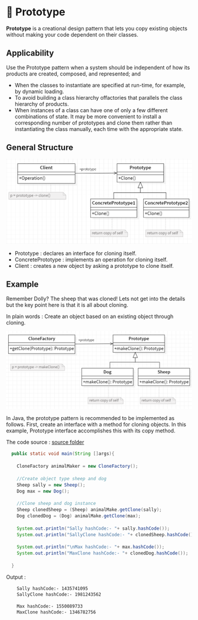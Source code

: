 # 🐑 Prototype

<b>Prototype</b> is a creational design pattern that lets you copy existing objects without making your code dependent on their classes.

## Applicability

Use the Prototype pattern when a system should be independent of how its
products are created, composed, and represented; and

- When the classes to instantiate are specified at run-time, for example, by
  dynamic loading.
- To avoid building a class hierarchy offactories that parallels the class hierarchy of products.
- When instances of a class can have one of only a few different combinations
  of state. It may be more convenient to install a corresponding number of
  prototypes and clone them rather than instantiating the class manually, each
  time with the appropriate state.

## General Structure

<p align="center">
  <img src="../../images/prototype.png" width="700" />
</p>

- Prototype : declares an interface for cloning itself.
- ConcretePrototype : implements an operation for cloning itself.
- Client : creates a new object by asking a prototype to clone itself.

## Example

Remember Dolly? The sheep that was cloned! Lets not get into the details but the key point here is that it is all about cloning.

In plain words : Create an object based on an existing object through cloning.

<p align="center">
  <img src="../../images/prototype-example.png" width="700" />
</p>

In Java, the prototype pattern is recommended to be implemented as follows. First, create an interface with a method for cloning objects. In this example, Prototype interface accomplishes this with its copy method.

The code source : [source folder](./src)

```Java
  public static void main(String []args){

    CloneFactory animalMaker = new CloneFactory();

    //Create object type sheep and dog
    Sheep sally = new Sheep();
    Dog max = new Dog();

    //Clone sheep and dog instance
    Sheep clonedSheep = (Sheep) animalMake.getClone(sally);
    Dog clonedDog = (Dog) animalMake.getClone(max);

    System.out.println("Sally hashCode:- "+ sally.hashCode());
    System.out.println("SallyClone hashCode:- "+ clonedSheep.hashCode());

    System.out.println("\nMax hashCode:- "+ max.hashCode());
    System.out.println("MaxClone hashCode:- "+ clonedDog.hashCode());

  }

```

Output :

```
    Sally hashCode:- 1435741095
    SallyClone hashCode:- 1981243562

    Max hashCode:- 1550089733
    MaxClone hashCode:- 1346782756

```
